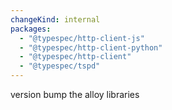 ```yaml
---
changeKind: internal
packages:
  - "@typespec/http-client-js"
  - "@typespec/http-client-python"
  - "@typespec/http-client"
  - "@typespec/tspd"
---
```


version bump the alloy libraries